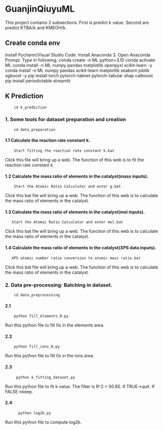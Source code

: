 # GuanjinQiuyuML
This project contains 2 subsections. First is predict k value. Second are predict KTBA/k and KMEOH/k.
## Create conda env
Install Pycharm/Visual Studio Code.
Install Anaconda 3.
Open Anaconda Prompt. Type in following.
        conda create -n ML python=3.10
        conda activate ML
        conda install -n ML numpy pandas matplotlib openpyxl scikit-learn -y
        conda install -n ML numpy pandas scikit-learn matplotlib seaborn joblib xgboost -y
        pip install torch pytorch-tabnet pytorch-tabular shap catboost
        pip install periodictable streamlit
        
## K Prediction
        cd k_prediction
### 1. Some tools for dataset preparation and creation
        cd data_preparation
#### 1.1  Calculate the reaction rate constant k.

        Start fitting the reaction rate constant k.bat

Click this file will bring up a web. The function of this web is to fit the reaction rate constant k.  



#### 1.2  Calculate the mass ratio of elements in the catalyst(mass inputs).
            
        Start the Atomic Ratio Calculator and enter g.bat
Click this bat file will bring up a web. The function of this web is to calculate the mass ratio of elements in the catalyst.



#### 1.3  Calculate the mass ratio of elements in the catalyst(mol inputs).
       
       Start the Atomic Ratio Calculator and enter mol.bat
Click this bat file will bring up a web. The function of this web is to calculate the mass ratio of elements in the catalyst.


#### 1.4  Calculate the mass ratio of elements in the catalyst(XPS data inputs).
       
       XPS atomic number ratio conversion to atomic mass ratio.bat
Click this bat file will bring up a web. The function of this web is to calculate the mass ratio of elements in the catalyst.

### 2. Data pre-processing: Batching in dataset.
        cd data_preprocessing
#### 2.1 
        
        python fill_elements_0.py
Run this python file to fill 0s in the elements area.
#### 2.2
        
        python fill_ions_0.py
Run this python file to fill 0s in the ions area.
#### 2.3
         
         python k_fitting_dataset.py
Run this python file to fit k value. The filter is R^2 < 00.85. If TRUE->quit. If FALSE->keep.
#### 2.4
          
          python log2k.py
Run this python file to compute log2k.



  



                        